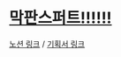 # [막판스퍼트!!!!!!](https://docs.google.com/spreadsheets/d/1PvbgovbX0v3tHckSIc5fjydTr6efI1Ref1C--UNn1s8/edit#gid=0)

[노션 링크](https://www.notion.so/4d814b01f8c24e0995ece7df68fbfda3?v=4fa70bbd43674b6faae408437561f1d5) / [기획서 링크](https://docs.google.com/presentation/d/1VVniGKf3ACnAqhPIZoDcUT7QY1IOemBLC0CZNIJVDvo/edit?usp=sharing)